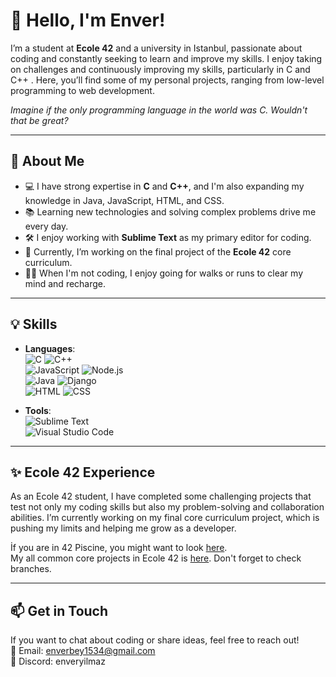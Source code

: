 # 👋 **Hello, I'm Enver!**

I’m a student at **Ecole 42** and a university in Istanbul, passionate about coding and constantly seeking to learn and improve my skills. I enjoy taking on challenges and continuously improving my skills, particularly in C and C++ . Here, you’ll find some of my personal projects, ranging from low-level programming to web development.

*Imagine if the only programming language in the world was C. Wouldn't that be great?*

<!--📺 Check out my YouTube channel for software tutorials and content: [My YouTube Channel](https://www.youtube.com/@enverbeyTR)-->

---

## 🚀 **About Me**
- 💻 I have strong expertise in **C** and **C++**, and I'm also expanding my knowledge in Java, JavaScript, HTML, and CSS.
- 📚 Learning new technologies and solving complex problems drive me every day.
- 🛠 I enjoy working with **Sublime Text** as my primary editor for coding.
- 🌱 Currently, I’m working on the final project of the **Ecole 42** core curriculum.
- 🏃‍♂️ When I'm not coding, I enjoy going for walks or runs to clear my mind and recharge.

---

## 💡 **Skills**
- **Languages**:  
  ![C](https://img.shields.io/badge/C-green) ![C++](https://img.shields.io/badge/C++-green)  <br>
  ![JavaScript](https://img.shields.io/badge/JavaScript-green)  ![Node.js](https://img.shields.io/badge/Node.js-green) <br>
  ![Java](https://img.shields.io/badge/Java-yellow) ![Django](https://img.shields.io/badge/Django-yellow) <br>
  ![HTML](https://img.shields.io/badge/HTML-yellow) ![CSS](https://img.shields.io/badge/CSS-yellow)
    
  
- **Tools**:  
  ![Sublime Text](https://img.shields.io/badge/Sublime_Text-Editor-blue) <br>
  ![Visual Studio Code](https://img.shields.io/badge/Visual_Studio_Code-Editor-blue)

---

## ✨ **Ecole 42 Experience**
As an Ecole 42 student, I have completed some challenging projects that test not only my coding skills but also my problem-solving and collaboration abilities. I’m currently working on my final core curriculum project, which is pushing my limits and helping me grow as a developer.

İf you are in 42 Piscine, you might want to look [here](https://github.com/enverbey/42Piscine).  <br>
My all common core projects in Ecole 42 is [here](https://github.com/enverbey/42CommonCore). Don't forget to check branches.

---

## 📫 **Get in Touch**
If you want to chat about coding or share ideas, feel free to reach out! <br>
📧 Email: [enverbey1534@gmail.com](mailto:enverbey1534@gmail.com) <br>
💬 Discord: enveryilmaz
